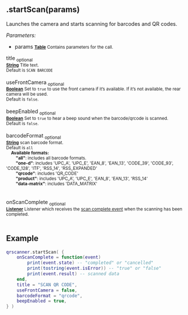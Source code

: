 ## .startScan(params)

Launches the camera and starts scanning for barcodes and QR codes.

*Parameters:*

* params
<small>__[Table](https://docs.coronalabs.com/api/library/table/index.html)__ Contains parameters for the call.</small>

title  <sub>optional</sub><br>
<small>__[String](https://docs.coronalabs.com/api/type/String.html)__ Title text.<br>Default is `SCAN BARCODE`</small><br><br>
useFrontCamera  <sub>optional</sub><br>
<small>__[Boolean](https://docs.coronalabs.com/api/type/Boolean.html)__ Set to `true` to use the front camera if it’s available. If it’s not available, the rear camera will be used.<br>Default is `false`.</small><br><br>
beepEnabled  <sub>optional</sub><br>
<small>__[Boolean](https://docs.coronalabs.com/api/type/Boolean.html)__ Set to `true` to hear a beep sound when the barcode/qrcode is scanned.<br>Default is `false`.</small><br><br>
barcodeFormat  <sub>optional</sub><br>
<small>__[String](https://docs.coronalabs.com/api/type/String.html)__ scan barcode format.<br>Default is `all`<br>
&nbsp;&nbsp;&nbsp;&nbsp;**Available formats:**<br>
&nbsp;&nbsp;&nbsp;&nbsp;&nbsp;&nbsp;&nbsp;&nbsp;**"all"**: includes all barcode formats.<br>
&nbsp;&nbsp;&nbsp;&nbsp;&nbsp;&nbsp;&nbsp;&nbsp;**"one-d"**: includes 'UPC_A', 'UPC_E', 'EAN_8', 'EAN_13', 'CODE_39', 'CODE_93', 'CODE_128', 'ITF', 'RSS_14', 'RSS_EXPANDED' <br>
&nbsp;&nbsp;&nbsp;&nbsp;&nbsp;&nbsp;&nbsp;&nbsp;**"qrcode"**: includes 'QR_CODE' <br>
&nbsp;&nbsp;&nbsp;&nbsp;&nbsp;&nbsp;&nbsp;&nbsp;**"product"**: includes 'UPC_A', 'UPC_E', 'EAN_8', 'EAN_13', 'RSS_14' <br>
&nbsp;&nbsp;&nbsp;&nbsp;&nbsp;&nbsp;&nbsp;&nbsp;**"data-matrix"**: includes 'DATA_MATRIX' <br>
</small><br><br>
onScanComplete  <sub>optional</sub><br>
<small>__[Listener](https://docs.coronalabs.com/api/type/Listener.html)__ Listener which receives the [scan complete event](onScanComplete.md) when the scanning has been completed.</small><br><br>

##  Example

```lua
qrscanner.startScan( {
	onScanComplete = function(event) 
		print(event.state) -- "completed" or "cancelled"
		print(tostring(event.isError)) -- "true" or "false"
		print(event.result) -- scanned data
	end,
	title = "SCAN QR CODE",
	useFrontCamera = false,
	barcodeFormat = "qrcode",
	beepEnabled = true,
} )
```
